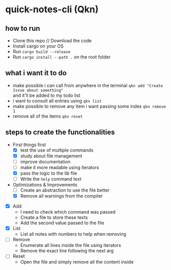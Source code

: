 # quick-notes-cli (Qkn)


## how to run

- Clone this repo // Download the code
- Install cargo on your OS
- Run `cargo build --release`
- Run `cargo install --path .` on the root folder

## what i want it to do

- make possible i can call from anywhere in the terminal `qkn add "Create Issue about something"`  
and it'll be added to my todo list
- i want to consult all entries using `qkn list`
- make possible to remove any item i want passing some index `qkn remove 1`
- remove all of the items `qkn reset`

## steps to create the functionalities

- First things first
  - [x] test the use of multiple commands
  - [x] study about file management
  - [ ] improve documentation
  - [ ] make it more readable using iterators
  - [x] pass the logic to the lib file
  - [ ] Write the `help` command text

- Optimizations & Improvements
  - [ ] Create an abstraction to use the file better
  - [x] Remove all warnings from the compiler

- [x] Add
  - I need to check which command was passed
  - Create a file to store these texts
  - Add the second value passed to the file
- [x] List
  - List all notes with numbers to help when removing
- [ ] Remove
  - Enumerate all lines inside the file using iterators
  - Remove the exact line following the next arg
- [ ] Reset
  - Open the file and simply remove all the content inside
